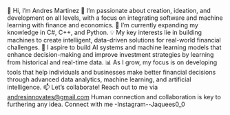 👋 Hi, I’m Andres Martinez
👀 I’m passionate about creation, ideation, and development on all levels, with a focus on integrating software and machine learning with finance and economics.
🌱 I’m currently expanding my knowledge in C#, C++, and Python.
💡 My key interests lie in building machines to create intelligent, data-driven solutions for real-world financial challenges.
🤖 I aspire to build AI systems and machine learning models that enhance decision-making and improve investment strategies by learning from historical and real-time data.
📊 As I grow, my focus is on developing tools that help individuals and businesses make better financial decisions through advanced data analytics, machine learning, and artificial intelligence.
📫 Let’s collaborate! Reach out to me via andresinnovates@gmail.com
Human connection and collaboration is key to furthering any idea. Connect with me 
-Instagram--Jaquees0_0
